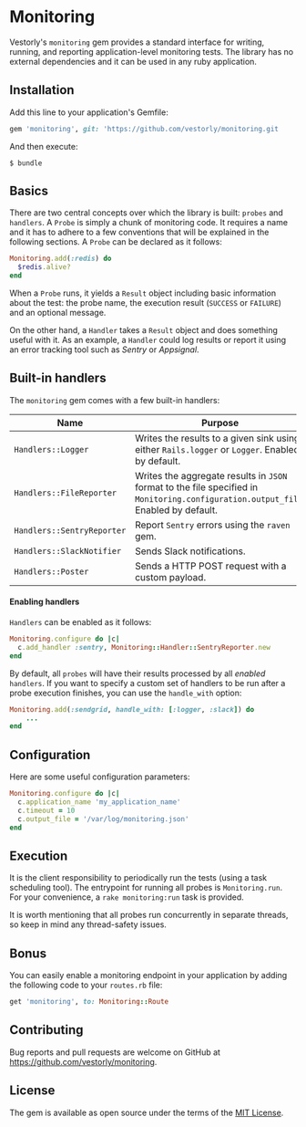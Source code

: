 # Monitoring

Vestorly's `monitoring` gem provides a standard interface for writing, running,
and reporting application-level monitoring tests. The library has no external
dependencies and it can be used in any ruby application.

## Installation

Add this line to your application's Gemfile:

```ruby
gem 'monitoring', git: 'https://github.com/vestorly/monitoring.git
```

And then execute:

    $ bundle

## Basics

There are two central concepts over which the library is built: `probes` and
`handlers`.  A `Probe` is simply a chunk of monitoring code. It requires a name
and it has to adhere to a few conventions that will be explained in the
following sections. A `Probe` can be declared as it follows:

```ruby
Monitoring.add(:redis) do
  $redis.alive?
end
```

When a `Probe` runs, it yields a `Result` object including basic information
about the test: the probe name, the execution result (`SUCCESS` or `FAILURE`)
and an optional message.

On the other hand, a `Handler` takes a `Result` object and does something
useful with it. As an example, a `Handler` could log results or report
it using an error tracking tool such as *Sentry* or *Appsignal*.

## Built-in handlers

The `monitoring` gem comes with a few built-in handlers:

Name | Purpose
--- | ---
`Handlers::Logger` | Writes the results to a given sink using either `Rails.logger` or `Logger`. Enabled by default.
`Handlers::FileReporter` | Writes the aggregate results in `JSON` format to the file specified in `Monitoring.configuration.output_file`. Enabled by default.
`Handlers::SentryReporter` | Report `Sentry` errors using the `raven` gem.
`Handlers::SlackNotifier` | Sends Slack notifications.
`Handlers::Poster` | Sends a HTTP POST request with a custom payload.

#### Enabling handlers

`Handlers` can be enabled as it follows:

```ruby
Monitoring.configure do |c|
  c.add_handler :sentry, Monitoring::Handler::SentryReporter.new
end
```

By default, all `probes` will have their results processed by all *enabled*
`handlers`.  If you want to specify a custom set of handlers to be run after a
probe execution finishes, you can use the `handle_with` option:

```ruby
Monitoring.add(:sendgrid, handle_with: [:logger, :slack]) do
    ...
end
```
## Configuration

Here are some useful configuration parameters:

```ruby
Monitoring.configure do |c|
  c.application_name 'my_application_name'
  c.timeout = 10
  c.output_file = '/var/log/monitoring.json'
end
```

## Execution

It is the client responsibility to periodically run the tests (using a task
scheduling tool). The entrypoint for running all probes is `Monitoring.run`. For
your convenience, a `rake monitoring:run` task is provided.

It is worth mentioning that all probes run concurrently in separate threads, so
keep in mind any thread-safety issues.

## Bonus

You can easily enable a monitoring endpoint in your application by adding the
following code to your `routes.rb` file:

```ruby
get 'monitoring', to: Monitoring::Route
```

## Contributing

Bug reports and pull requests are welcome on GitHub at https://github.com/vestorly/monitoring.


## License

The gem is available as open source under the terms of the [MIT License](http://opensource.org/licenses/MIT).
